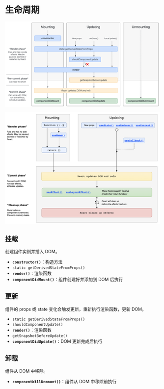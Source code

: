 # 生命周期

![](./assets/react-lifecycle.png)

![](./assets/react-lifecycle-hooks.png)

## 挂载

创建组件实例并插入 DOM。

- **`constructor()`**：构造方法
- `static getDerivedStateFromProps()`
- **`render()`**：渲染函数
- **`componentDidMount()`**：组件创建好并添加到 DOM 后执行

## 更新

组件的 props 或 state 变化会触发更新，重新执行渲染函数，更新 DOM。

- `static getDerivedStateFromProps()`
- `shouldComponentUpdate()`
- **`render()`**：渲染函数
- `getSnapshotBeforeUpdate()`
- **`componentDidUpdate()`**：DOM 更新完成后执行

## 卸载

组件从 DOM 中移除。

- **`componentWillUnmount()`**：组件从 DOM 中移除前执行
